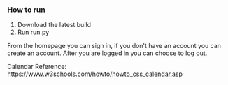 ### How to run

1. Download the latest build
2. Run run.py

From the homepage you can sign in, if you don't have an account you can create an account. After you are logged in you can choose to log out.

Calendar Reference: https://www.w3schools.com/howto/howto_css_calendar.asp
